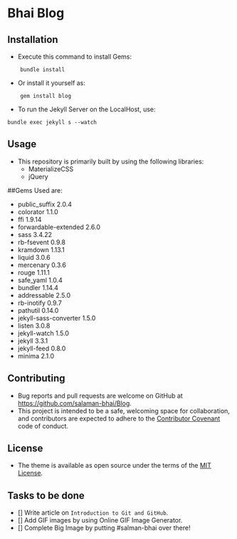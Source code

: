 # Bhai Blog

## Installation
* Execute this command to install Gems:
```
    bundle install
```
* Or install it yourself as:
```
    gem install blog
```
* To run the Jekyll Server on the LocalHost, use:
```
bundle exec jekyll s --watch
```

## Usage
* This repository is primarily built by using the following libraries:
	* MaterializeCSS
	* jQuery

##Gems Used are:
* public_suffix 2.0.4
* colorator 1.1.0
* ffi 1.9.14
* forwardable-extended 2.6.0
* sass 3.4.22
* rb-fsevent 0.9.8
* kramdown 1.13.1
* liquid 3.0.6
* mercenary 0.3.6
* rouge 1.11.1
* safe_yaml 1.0.4
* bundler 1.14.4
* addressable 2.5.0
* rb-inotify 0.9.7
* pathutil 0.14.0
* jekyll-sass-converter 1.5.0
* listen 3.0.8
* jekyll-watch 1.5.0
* jekyll 3.3.1
* jekyll-feed 0.8.0
* minima 2.1.0

## Contributing
* Bug reports and pull requests are welcome on GitHub at https://github.com/salaman-bhai/Blog. 
* This project is intended to be a safe, welcoming space for collaboration, and contributors are expected to adhere to the [Contributor Covenant](http://contributor-covenant.org) code of conduct.

## License
* The theme is available as open source under the terms of the [MIT License](http://opensource.org/licenses/MIT).

## Tasks to be done
- [] Write article on `Introduction to Git and GitHub`.
- [] Add GIF images by using Online GIF Image Generator.
- [] Complete Big Image by putting #salman-bhai over there!